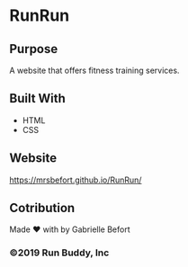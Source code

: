 # RunRun

## Purpose
A website that offers fitness training services. 

## Built With
* HTML
* CSS

## Website
https://mrsbefort.github.io/RunRun/

## Cotribution
Made :heart: with by Gabrielle Befort

### ©️2019 Run Buddy, Inc 
